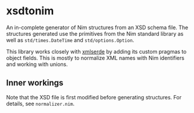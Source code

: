 # xsdtonim

An in-complete generator of Nim structures from an XSD schema file. The
structures generated use the primitives from the Nim standard library as well
as `std/times.DateTime` and `std/options.Option`.

This library works closely with
[xmlserde](https://github.com/havardjohn/xmlserde.nim) by adding its custom
pragmas to object fields. This is mostly to normalize XML names with Nim
identifiers and working with unions.

## Inner workings

Note that the XSD file is first modified before generating structures. For
details, see `normalizer.nim`.

